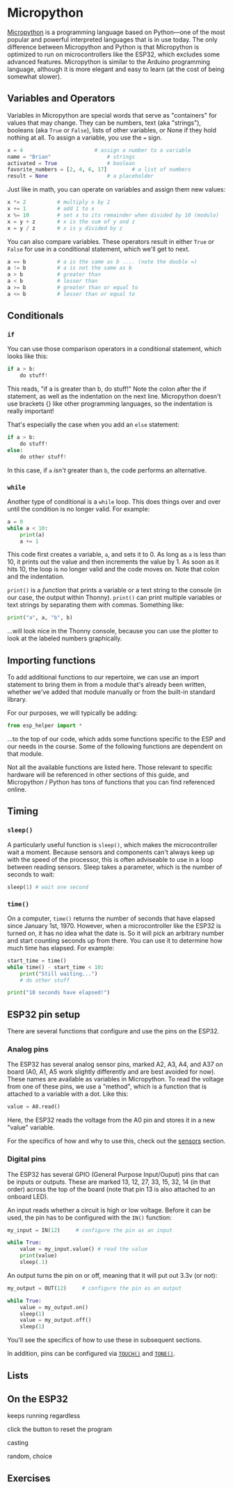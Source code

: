 # Micropython

[Micropython](https://micropython.org) is a programming language based on Python—one of the most popular and powerful interpreted languages that is in use today. The only difference between Micropython and Python is that Micropython is optimized to run on microcontrollers like the ESP32, which excludes some advanced features. Micropython is similar to the Arduino programming language, although it is more elegant and easy to learn (at the cost of being somewhat slower).


## Variables and Operators

Variables in Micropython are special words that serve as "containers" for values that may change. They can be numbers, text (aka "strings"), booleans (aka `True` or `False`), lists of other variables, or None if they hold nothing at all. To assign a variable, you use the `=` sign.

```py
x = 4     					# assign a number to a variable
name = "Brian" 					# strings
activated = True				# boolean
favorite_numbers = [2, 4, 6, 17]	 	# a list of numbers
result = None					# a placeholder
```

Just like in math, you can operate on variables and assign them new values:
```py
x *= 2  		# multiply x by 2
x += 1 			# add 1 to x
x %= 10 		# set x to its remainder when divided by 10 (modulo)
x = y + z		# x is the sum of y and z
x = y / z		# x is y divided by z
```

You can also compare variables. These operators result in either `True` or `False` for use in a conditional statement, which we'll get to next.
```py
a == b			# a is the same as b .... (note the double =)
a != b 			# a is not the same as b
a > b 			# greater than
a < b 			# lesser than
a >= b 			# greater than or equal to
a <= b 			# lesser than or equal to
```

## Conditionals

### `if`

You can use those comparison operators in a conditional statement, which looks like this:
```py
if a > b:
    do stuff!
```
This reads, "if a is greater than b, do stuff!" Note the colon after the if statement, as well as the indentation on the next line. Micropython doesn't use brackets {} like other programming languages, so the indentation is really important!

That's especially the case when you add an `else` statement:
```py
if a > b:
    do stuff!
else:
    do other stuff!
```
In this case, if `a` _isn't_ greater than `b`, the code performs an alternative.


### `while`

Another type of conditional is a `while` loop. This does things over and over until the condition is no longer valid. For example:
```py
a = 0
while a < 10:
    print(a)
    a += 1 
```

This code first creates a variable, `a`, and sets it to 0. As long as `a` is less than 10, it prints out the value and then increments the value by 1. As soon as it hits 10, the loop is no longer valid and the code moves on. Note that colon and the indentation.

`print()` is a _function_ that prints a variable or a text string to the console (in our case, the output within Thonny). `print()` can print multiple variables or text strings by separating them with commas. Something like:
```py
print("a", a, "b", b)
```
...will look nice in the Thonny console, because you can use the plotter to look at the labeled numbers graphically.



## Importing functions

To add additional functions to our repertoire, we can use an import statement to bring them in from a module that's already been written, whether we've added that module manually or from the built-in standard library.

For our purposes, we will typically be adding:
```py
from esp_helper import *
```
...to the top of our code, which adds some functions specific to the ESP and our needs in the course. Some of the following functions are dependent on that module.

Not all the available functions are listed here. Those relevant to specific hardware will be referenced in other sections of this guide, and Micropython / Python has tons of functions that you can find referenced online.


## Timing

### `sleep()`

A particularly useful function is `sleep()`, which makes the microcontroller wait a moment. Because sensors and components can't always keep up with the speed of the processor, this is often adviseable to use in a loop between reading sensors. Sleep takes a parameter, which is the number of seconds to wait:
```py
sleep(1) # wait one second
```

### `time()`

On a computer, `time()` returns the number of seconds that have elapsed since January 1st, 1970. However, when a microcontroller like the ESP32 is turned on, it has no idea what the date is. So it will pick an arbitrary number and start counting seconds up from there. You can use it to determine how much time has elapsed. For example:
```py
start_time = time()
while time() - start_time < 10:
    print("Still waiting...")
    # do other stuff

print("10 seconds have elapsed!")
```


## ESP32 pin setup

There are several functions that configure and use the pins on the ESP32.


### Analog pins

The ESP32 has several analog sensor pins, marked A2, A3, A4, and A37 on board (A0, A1, A5 work slightly differently and are best avoided for now). These names are available as variables in Micropython. To read the voltage from one of these pins, we use a "method", which is a function that is attached to a variable with a dot. Like this:

```py
value = A0.read()
```
Here, the ESP32 reads the voltage from the A0 pin and stores it in a new "value" variable.

For the specifics of how and why to use this, check out the [sensors](sensors.md) section.


### Digital pins

The ESP32 has several GPIO (General Purpose Input/Ouput) pins that can be inputs or outputs. These are marked 13, 12, 27, 33, 15, 32, 14 (in that order) across the top of the board (note that pin 13 is also attached to an onboard LED).

An input reads whether a circuit is high or low voltage. Before it can be used, the pin has to be configured with the `IN()` function:

```py
my_input = IN(12)     # configure the pin as an input

while True:
    value = my_input.value() # read the value
    print(value)
    sleep(.1)
```

An output turns the pin on or off, meaning that it will put out 3.3v (or not):
```py
my_output = OUT(12)     # configure the pin as an output

while True:
    value = my_output.on()
    sleep(1)
    value = my_output.off()
    sleep(1)
```

You'll see the specifics of how to use these in subsequent sections.

In addition, pins can be configured via [`TOUCH()`](sensors.md#touch) and [`TONE()`](piezos.md).





## Lists


## On the ESP32

keeps running regardless

click the button to reset the program


casting

random, choice

## Exercises
